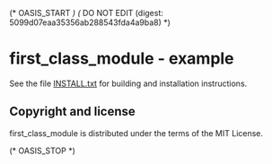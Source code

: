 (* OASIS_START *)
(* DO NOT EDIT (digest: 5099d07eaa35356ab288543fda4a9ba8) *)

first_class_module - example
============================

See the file [INSTALL.txt](INSTALL.txt) for building and installation
instructions.

Copyright and license
---------------------

first_class_module is distributed under the terms of the MIT License.

(* OASIS_STOP *)
